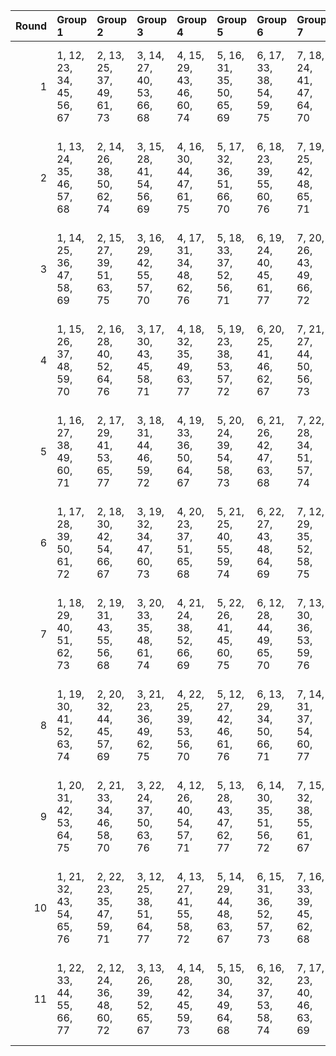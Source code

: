 |   Round | Group 1                   | Group 2                   | Group 3                   | Group 4                   | Group 5                   | Group 6                   | Group 7                   | Group 8                   | Group 9                   | Group 10                   | Group 11                   |
|--------:|:--------------------------|:--------------------------|:--------------------------|:--------------------------|:--------------------------|:--------------------------|:--------------------------|:--------------------------|:--------------------------|:---------------------------|:---------------------------|
|       1 | 1, 12, 23, 34, 45, 56, 67 | 2, 13, 25, 37, 49, 61, 73 | 3, 14, 27, 40, 53, 66, 68 | 4, 15, 29, 43, 46, 60, 74 | 5, 16, 31, 35, 50, 65, 69 | 6, 17, 33, 38, 54, 59, 75 | 7, 18, 24, 41, 47, 64, 70 | 8, 19, 26, 44, 51, 58, 76 | 9, 20, 28, 36, 55, 63, 71 | 10, 21, 30, 39, 48, 57, 77 | 11, 22, 32, 42, 52, 62, 72 |
|       2 | 1, 13, 24, 35, 46, 57, 68 | 2, 14, 26, 38, 50, 62, 74 | 3, 15, 28, 41, 54, 56, 69 | 4, 16, 30, 44, 47, 61, 75 | 5, 17, 32, 36, 51, 66, 70 | 6, 18, 23, 39, 55, 60, 76 | 7, 19, 25, 42, 48, 65, 71 | 8, 20, 27, 34, 52, 59, 77 | 9, 21, 29, 37, 45, 64, 72 | 10, 22, 31, 40, 49, 58, 67 | 11, 12, 33, 43, 53, 63, 73 |
|       3 | 1, 14, 25, 36, 47, 58, 69 | 2, 15, 27, 39, 51, 63, 75 | 3, 16, 29, 42, 55, 57, 70 | 4, 17, 31, 34, 48, 62, 76 | 5, 18, 33, 37, 52, 56, 71 | 6, 19, 24, 40, 45, 61, 77 | 7, 20, 26, 43, 49, 66, 72 | 8, 21, 28, 35, 53, 60, 67 | 9, 22, 30, 38, 46, 65, 73 | 10, 12, 32, 41, 50, 59, 68 | 11, 13, 23, 44, 54, 64, 74 |
|       4 | 1, 15, 26, 37, 48, 59, 70 | 2, 16, 28, 40, 52, 64, 76 | 3, 17, 30, 43, 45, 58, 71 | 4, 18, 32, 35, 49, 63, 77 | 5, 19, 23, 38, 53, 57, 72 | 6, 20, 25, 41, 46, 62, 67 | 7, 21, 27, 44, 50, 56, 73 | 8, 22, 29, 36, 54, 61, 68 | 9, 12, 31, 39, 47, 66, 74 | 10, 13, 33, 42, 51, 60, 69 | 11, 14, 24, 34, 55, 65, 75 |
|       5 | 1, 16, 27, 38, 49, 60, 71 | 2, 17, 29, 41, 53, 65, 77 | 3, 18, 31, 44, 46, 59, 72 | 4, 19, 33, 36, 50, 64, 67 | 5, 20, 24, 39, 54, 58, 73 | 6, 21, 26, 42, 47, 63, 68 | 7, 22, 28, 34, 51, 57, 74 | 8, 12, 30, 37, 55, 62, 69 | 9, 13, 32, 40, 48, 56, 75 | 10, 14, 23, 43, 52, 61, 70 | 11, 15, 25, 35, 45, 66, 76 |
|       6 | 1, 17, 28, 39, 50, 61, 72 | 2, 18, 30, 42, 54, 66, 67 | 3, 19, 32, 34, 47, 60, 73 | 4, 20, 23, 37, 51, 65, 68 | 5, 21, 25, 40, 55, 59, 74 | 6, 22, 27, 43, 48, 64, 69 | 7, 12, 29, 35, 52, 58, 75 | 8, 13, 31, 38, 45, 63, 70 | 9, 14, 33, 41, 49, 57, 76 | 10, 15, 24, 44, 53, 62, 71 | 11, 16, 26, 36, 46, 56, 77 |
|       7 | 1, 18, 29, 40, 51, 62, 73 | 2, 19, 31, 43, 55, 56, 68 | 3, 20, 33, 35, 48, 61, 74 | 4, 21, 24, 38, 52, 66, 69 | 5, 22, 26, 41, 45, 60, 75 | 6, 12, 28, 44, 49, 65, 70 | 7, 13, 30, 36, 53, 59, 76 | 8, 14, 32, 39, 46, 64, 71 | 9, 15, 23, 42, 50, 58, 77 | 10, 16, 25, 34, 54, 63, 72 | 11, 17, 27, 37, 47, 57, 67 |
|       8 | 1, 19, 30, 41, 52, 63, 74 | 2, 20, 32, 44, 45, 57, 69 | 3, 21, 23, 36, 49, 62, 75 | 4, 22, 25, 39, 53, 56, 70 | 5, 12, 27, 42, 46, 61, 76 | 6, 13, 29, 34, 50, 66, 71 | 7, 14, 31, 37, 54, 60, 77 | 8, 15, 33, 40, 47, 65, 72 | 9, 16, 24, 43, 51, 59, 67 | 10, 17, 26, 35, 55, 64, 73 | 11, 18, 28, 38, 48, 58, 68 |
|       9 | 1, 20, 31, 42, 53, 64, 75 | 2, 21, 33, 34, 46, 58, 70 | 3, 22, 24, 37, 50, 63, 76 | 4, 12, 26, 40, 54, 57, 71 | 5, 13, 28, 43, 47, 62, 77 | 6, 14, 30, 35, 51, 56, 72 | 7, 15, 32, 38, 55, 61, 67 | 8, 16, 23, 41, 48, 66, 73 | 9, 17, 25, 44, 52, 60, 68 | 10, 18, 27, 36, 45, 65, 74 | 11, 19, 29, 39, 49, 59, 69 |
|      10 | 1, 21, 32, 43, 54, 65, 76 | 2, 22, 23, 35, 47, 59, 71 | 3, 12, 25, 38, 51, 64, 77 | 4, 13, 27, 41, 55, 58, 72 | 5, 14, 29, 44, 48, 63, 67 | 6, 15, 31, 36, 52, 57, 73 | 7, 16, 33, 39, 45, 62, 68 | 8, 17, 24, 42, 49, 56, 74 | 9, 18, 26, 34, 53, 61, 69 | 10, 19, 28, 37, 46, 66, 75 | 11, 20, 30, 40, 50, 60, 70 |
|      11 | 1, 22, 33, 44, 55, 66, 77 | 2, 12, 24, 36, 48, 60, 72 | 3, 13, 26, 39, 52, 65, 67 | 4, 14, 28, 42, 45, 59, 73 | 5, 15, 30, 34, 49, 64, 68 | 6, 16, 32, 37, 53, 58, 74 | 7, 17, 23, 40, 46, 63, 69 | 8, 18, 25, 43, 50, 57, 75 | 9, 19, 27, 35, 54, 62, 70 | 10, 20, 29, 38, 47, 56, 76 | 11, 21, 31, 41, 51, 61, 71 |